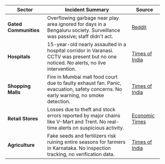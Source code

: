 | **Sector**            | **Incident Summary**                                                                                                                   | **Source**                                                                                                                                                             |
| --------------------- | -------------------------------------------------------------------------------------------------------------------------------------- | ---------------------------------------------------------------------------------------------------------------------------------------------------------------------- |
| **Gated Communities** | Overflowing garbage near play area ignored for days in a Bengaluru society. Surveillance was passive; staff didn't act.                | [Reddit](https://www.reddit.com/r/bangalore/comments/yq6aeu/bbmp_officials_fining_the_people_who_throw/)                                                               |
| **Hospitals**         | 15-year-old nearly assaulted in a hospital corridor in Varanasi. CCTV was present but no one noticed. No alerts, no live intervention. | [Times of India](https://timesofindia.indiatimes.com/city/varanasi/fir-against-ssl-hosp-nursing-assistant-for-sexual-assault-attempt-on-min/articleshow/121555847.cms) |
| **Shopping Malls**    | Fire in Mumbai mall food court due to faulty exhaust fan. Panic, evacuation, safety concerns. No early warning, no smoke detection.    | [Times of India](https://timesofindia.indiatimes.com/city/mumbai/blaze-at-mall-in-kurla-raises-safety-concerns/articleshow/119991289.cms)                              |
| **Retail Stores**     | Losses due to theft and stock errors reported by major chains like V-Mart and Trent. No real-time alerts on suspicious activity.       | [Economic Times](https://m.economictimes.com/industry/services/retail/stop-thief-retail-in-a-spot-as-customers-go-big-on-stocktaking/articleshow/111006169.cms)        |
| **Agriculture**       | Fake seeds and fertilizers risk ruining entire seasons for farmers in Karnataka. No inspection tracking, no verification data.         | [Times of India](https://timesofindia.indiatimes.com/city/hubballi/farmers-urged-to-stay-vigilant-against-spurious-seeds-fertilisers/articleshow/121552902.cms)        |
